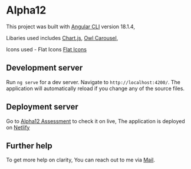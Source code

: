 # Alpha12

This project was built with [Angular CLI](https://github.com/angular/angular-cli) version 18.1.4, 

Libaries used includes [Chart.js](https://chartjs.org), [Owl Carousel](https://owlcarousel2.github.io/OwlCarousel2/demos/demos.html),

Icons used - Flat Icons [Flat Icons](https://www.flaticon.com)

## Development server

Run `ng serve` for a dev server. Navigate to `http://localhost:4200/`. The application will automatically reload if you change any of the source files.

## Deployment server

Go to  [Alpha12 Assessment](https://alpha12-test.netlify.app) to check it on live, The application is deployed on [Netlify](https://netlify.com/)

## Further help

To get more help on clarity, You can reach out to me via [Mail](jaywebs0@gmail.com).
